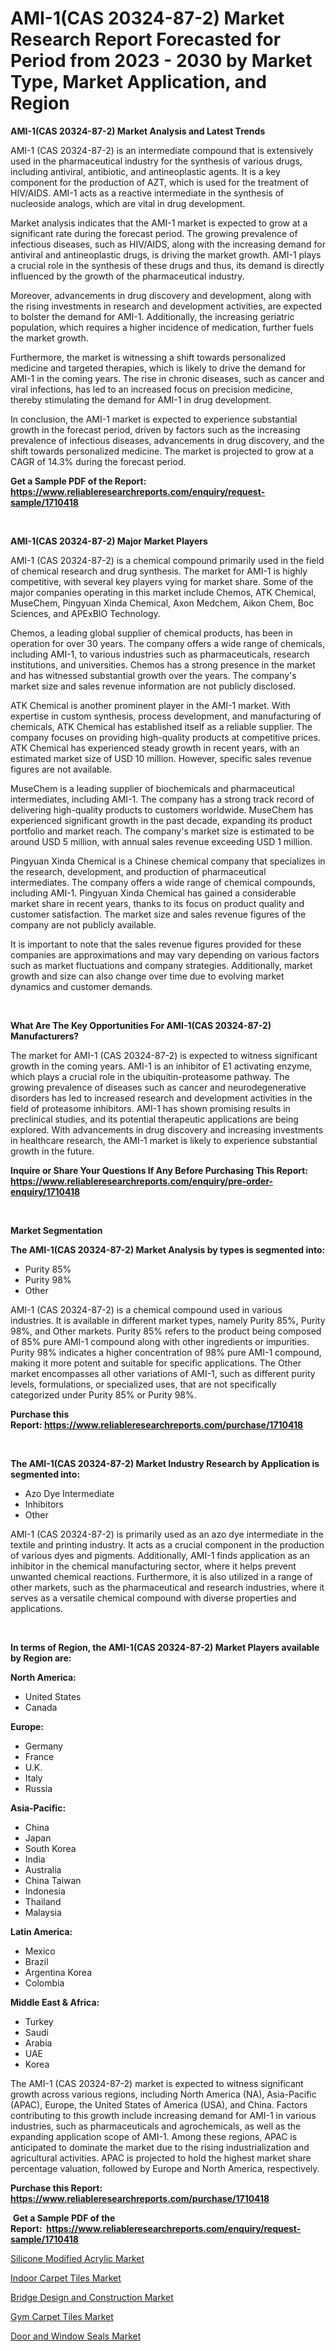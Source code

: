 <p><h1>AMI-1(CAS 20324-87-2) Market Research Report Forecasted for Period from 2023 -  2030 by Market Type, Market Application, and Region</h1></p><p><strong>AMI-1(CAS 20324-87-2) Market Analysis and Latest Trends</strong></p>
<p><p>AMI-1 (CAS 20324-87-2) is an intermediate compound that is extensively used in the pharmaceutical industry for the synthesis of various drugs, including antiviral, antibiotic, and antineoplastic agents. It is a key component for the production of AZT, which is used for the treatment of HIV/AIDS. AMI-1 acts as a reactive intermediate in the synthesis of nucleoside analogs, which are vital in drug development.</p><p>Market analysis indicates that the AMI-1 market is expected to grow at a significant rate during the forecast period. The growing prevalence of infectious diseases, such as HIV/AIDS, along with the increasing demand for antiviral and antineoplastic drugs, is driving the market growth. AMI-1 plays a crucial role in the synthesis of these drugs and thus, its demand is directly influenced by the growth of the pharmaceutical industry.</p><p>Moreover, advancements in drug discovery and development, along with the rising investments in research and development activities, are expected to bolster the demand for AMI-1. Additionally, the increasing geriatric population, which requires a higher incidence of medication, further fuels the market growth.</p><p>Furthermore, the market is witnessing a shift towards personalized medicine and targeted therapies, which is likely to drive the demand for AMI-1 in the coming years. The rise in chronic diseases, such as cancer and viral infections, has led to an increased focus on precision medicine, thereby stimulating the demand for AMI-1 in drug development.</p><p>In conclusion, the AMI-1 market is expected to experience substantial growth in the forecast period, driven by factors such as the increasing prevalence of infectious diseases, advancements in drug discovery, and the shift towards personalized medicine. The market is projected to grow at a CAGR of 14.3% during the forecast period.</p></p>
<p><strong>Get a Sample PDF of the Report:&nbsp; <a href="https://www.reliableresearchreports.com/enquiry/request-sample/1710418">https://www.reliableresearchreports.com/enquiry/request-sample/1710418</a></strong></p>
<p>&nbsp;</p>
<p><strong>AMI-1(CAS 20324-87-2) Major Market Players</strong></p>
<p><p>AMI-1 (CAS 20324-87-2) is a chemical compound primarily used in the field of chemical research and drug synthesis. The market for AMI-1 is highly competitive, with several key players vying for market share. Some of the major companies operating in this market include Chemos, ATK Chemical, MuseChem, Pingyuan Xinda Chemical, Axon Medchem, Aikon Chem, Boc Sciences, and APExBIO Technology.</p><p>Chemos, a leading global supplier of chemical products, has been in operation for over 30 years. The company offers a wide range of chemicals, including AMI-1, to various industries such as pharmaceuticals, research institutions, and universities. Chemos has a strong presence in the market and has witnessed substantial growth over the years. The company's market size and sales revenue information are not publicly disclosed.</p><p>ATK Chemical is another prominent player in the AMI-1 market. With expertise in custom synthesis, process development, and manufacturing of chemicals, ATK Chemical has established itself as a reliable supplier. The company focuses on providing high-quality products at competitive prices. ATK Chemical has experienced steady growth in recent years, with an estimated market size of USD 10 million. However, specific sales revenue figures are not available.</p><p>MuseChem is a leading supplier of biochemicals and pharmaceutical intermediates, including AMI-1. The company has a strong track record of delivering high-quality products to customers worldwide. MuseChem has experienced significant growth in the past decade, expanding its product portfolio and market reach. The company's market size is estimated to be around USD 5 million, with annual sales revenue exceeding USD 1 million.</p><p>Pingyuan Xinda Chemical is a Chinese chemical company that specializes in the research, development, and production of pharmaceutical intermediates. The company offers a wide range of chemical compounds, including AMI-1. Pingyuan Xinda Chemical has gained a considerable market share in recent years, thanks to its focus on product quality and customer satisfaction. The market size and sales revenue figures of the company are not publicly available.</p><p>It is important to note that the sales revenue figures provided for these companies are approximations and may vary depending on various factors such as market fluctuations and company strategies. Additionally, market growth and size can also change over time due to evolving market dynamics and customer demands.</p></p>
<p>&nbsp;</p>
<p><strong>What Are The Key Opportunities For AMI-1(CAS 20324-87-2) Manufacturers?</strong></p>
<p><p>The market for AMI-1 (CAS 20324-87-2) is expected to witness significant growth in the coming years. AMI-1 is an inhibitor of E1 activating enzyme, which plays a crucial role in the ubiquitin-proteasome pathway. The growing prevalence of diseases such as cancer and neurodegenerative disorders has led to increased research and development activities in the field of proteasome inhibitors. AMI-1 has shown promising results in preclinical studies, and its potential therapeutic applications are being explored. With advancements in drug discovery and increasing investments in healthcare research, the AMI-1 market is likely to experience substantial growth in the future.</p></p>
<p><strong>Inquire or Share Your Questions If Any Before Purchasing This Report: <a href="https://www.reliableresearchreports.com/enquiry/pre-order-enquiry/1710418">https://www.reliableresearchreports.com/enquiry/pre-order-enquiry/1710418</a></strong></p>
<p>&nbsp;</p>
<p><strong>Market Segmentation</strong></p>
<p><strong>The AMI-1(CAS 20324-87-2) Market Analysis by types is segmented into:</strong></p>
<p><ul><li>Purity 85%</li><li>Purity 98%</li><li>Other</li></ul></p>
<p><p>AMI-1 (CAS 20324-87-2) is a chemical compound used in various industries. It is available in different market types, namely Purity 85%, Purity 98%, and Other markets. Purity 85% refers to the product being composed of 85% pure AMI-1 compound along with other ingredients or impurities. Purity 98% indicates a higher concentration of 98% pure AMI-1 compound, making it more potent and suitable for specific applications. The Other market encompasses all other variations of AMI-1, such as different purity levels, formulations, or specialized uses, that are not specifically categorized under Purity 85% or Purity 98%.</p></p>
<p><strong>Purchase this Report:&nbsp;<a href="https://www.reliableresearchreports.com/purchase/1710418">https://www.reliableresearchreports.com/purchase/1710418</a></strong></p>
<p>&nbsp;</p>
<p><strong>The AMI-1(CAS 20324-87-2) Market Industry Research by Application is segmented into:</strong></p>
<p><ul><li>Azo Dye Intermediate</li><li>Inhibitors</li><li>Other</li></ul></p>
<p><p>AMI-1 (CAS 20324-87-2) is primarily used as an azo dye intermediate in the textile and printing industry. It acts as a crucial component in the production of various dyes and pigments. Additionally, AMI-1 finds application as an inhibitor in the chemical manufacturing sector, where it helps prevent unwanted chemical reactions. Furthermore, it is also utilized in a range of other markets, such as the pharmaceutical and research industries, where it serves as a versatile chemical compound with diverse properties and applications.</p></p>
<p>&nbsp;</p>
<p><strong>In terms of Region, the AMI-1(CAS 20324-87-2) Market Players available by Region are:</strong></p>
<p>
    <p> <strong> North America: </strong>
        <ul>
            <li>United States</li>
            <li>Canada</li>
        </ul>
        </p> 
    <p> <strong> Europe: </strong>
        <ul>
            <li>Germany</li>
            <li>France</li>
            <li>U.K.</li>
            <li>Italy</li>
            <li>Russia</li>
        </ul>
        </p> 
    <p> <strong> Asia-Pacific: </strong>
        <ul>
            <li>China</li>
            <li>Japan</li>
            <li>South Korea</li>
            <li>India</li>
            <li>Australia</li>
            <li>China Taiwan</li>
            <li>Indonesia</li>
            <li>Thailand</li>
            <li>Malaysia</li>
        </ul>
        </p> 
    <p> <strong> Latin America: </strong>
        <ul>
            <li>Mexico</li>
            <li>Brazil</li>
            <li>Argentina Korea</li>
            <li>Colombia</li>
        </ul>
        </p> 
    <p> <strong> Middle East & Africa: </strong>
        <ul>
            <li>Turkey</li>
            <li>Saudi</li>
            <li>Arabia</li>
            <li>UAE</li>
            <li>Korea</li>
        </ul>
    </p>
    </p>
<p><p>The AMI-1 (CAS 20324-87-2) market is expected to witness significant growth across various regions, including North America (NA), Asia-Pacific (APAC), Europe, the United States of America (USA), and China. Factors contributing to this growth include increasing demand for AMI-1 in various industries, such as pharmaceuticals and agrochemicals, as well as the expanding application scope of AMI-1. Among these regions, APAC is anticipated to dominate the market due to the rising industrialization and agricultural activities. APAC is projected to hold the highest market share percentage valuation, followed by Europe and North America, respectively.</p></p>
<p><strong>Purchase this Report: <a href="https://www.reliableresearchreports.com/purchase/1710418">https://www.reliableresearchreports.com/purchase/1710418</a></strong></p>
<p>&nbsp;<strong>Get a Sample PDF of the Report:&nbsp;&nbsp;<a href="https://www.reliableresearchreports.com/enquiry/request-sample/1710418">https://www.reliableresearchreports.com/enquiry/request-sample/1710418</a></strong></p>
<p><strong></strong></p>
<p><p><a href="https://www.linkedin.com/pulse/silicone-modified-acrylic-market-size-growth-forecast-e2n2e/">Silicone Modified Acrylic Market</a></p><p><a href="https://medium.com/@walterstanley64/indoor-carpet-tiles-market-report-reveals-the-latest-trends-and-growth-opportunities-of-this-market-5d5142726446">Indoor Carpet Tiles Market</a></p><p><a href="https://www.linkedin.com/pulse/bridge-design-construction-market-size-share-amp-trends-x8src/">Bridge Design and Construction Market</a></p><p><a href="https://medium.com/@donaldortega4f/analyzing-gym-carpet-tiles-market-global-industry-perspective-and-forecast-2023-to-2030-6a5984ba8541">Gym Carpet Tiles Market</a></p><p><a href="https://www.linkedin.com/pulse/door-window-seals-market-size-growth-forecast-from-2023-fwpae/">Door and Window Seals Market</a></p></p>